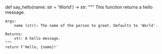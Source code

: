 


def say_hello(name: str = 'World') -> str:
    """
    This function returns a hello message.

    Args:
        name (str): The name of the person to greet. Defaults to 'World'.

    Returns:
        str: A hello message.
    """
    return f'Hello, {name}!'
